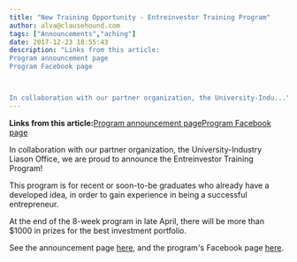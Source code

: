 ```yaml
---
title: "New Training Opportunity - Entreinvestor Training Program"
author: alva@clausehound.com
tags: ["Announcements","aching"]
date: 2017-12-23 18:55:43
description: "Links from this article:
Program announcement page
Program Facebook page



In collaboration with our partner organization, the University-Indu..."
---
```


**Links from this article:**[Program announcement page](https://www.uleth.ca/notice/notices/new-training-opportunity-entreinvestor-training-program#.Wj7VE9-nF6c)[Program Facebook page](https://www.facebook.com/Entreinvestor-Training-Program-2018-1576215439125039/)

In collaboration with our partner organization, the University-Industry Liason Office, we are proud to announce the Entreinvestor Training Program!

This program is for recent or soon-to-be graduates who already have a developed idea, in order to gain experience in being a successful entrepreneur.

At the end of the 8-week program in late April, there will be more than $1000 in prizes for the best investment portfolio.

See the announcement page [here](https://www.uleth.ca/notice/notices/new-training-opportunity-entreinvestor-training-program#.Wj7VE9-nF6c), and the program's Facebook page [here](https://www.facebook.com/Entreinvestor-Training-Program-2018-1576215439125039/).